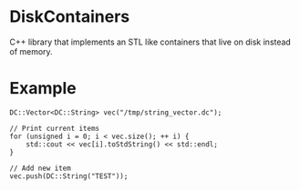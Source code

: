 DiskContainers
==============

C++ library that implements an STL like containers that live on disk instead of memory.


Example
=======

```
DC::Vector<DC::String> vec("/tmp/string_vector.dc");

// Print current items
for (unsigned i = 0; i < vec.size(); ++ i) {
    std::cout << vec[i].toStdString() << std::endl;
}

// Add new item
vec.push(DC::String("TEST"));
```
